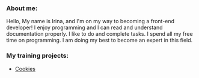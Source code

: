 ### About me:
Hello, My name is Irina, and I'm on my way to becoming a front-end developer! I enjoy programming and I can read and understand documentation properly. I like to do and complete tasks. I spend all my free time on programming. I am doing my best to become an expert in this field.

### My training projects:
- [Cookies](https://irinkweb.github.io/cookies/)
<!--
**IrinKweb/IrinKweb** is a ✨ _special_ ✨ repository because its `README.md` (this file) appears on your GitHub profile.

Here are some ideas to get you started:

- 🔭 I’m currently working on ...
- 🌱 I’m currently learning ...
- 👯 I’m looking to collaborate on ...
- 🤔 I’m looking for help with ...
- 💬 Ask me about ...
- 📫 How to reach me: ...
- 😄 Pronouns: ...
- ⚡ Fun fact: ...
-->
